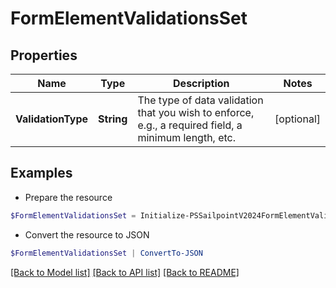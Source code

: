 # FormElementValidationsSet
## Properties

Name | Type | Description | Notes
------------ | ------------- | ------------- | -------------
**ValidationType** | **String** | The type of data validation that you wish to enforce, e.g., a required field, a minimum length, etc. | [optional] 

## Examples

- Prepare the resource
```powershell
$FormElementValidationsSet = Initialize-PSSailpointV2024FormElementValidationsSet  -ValidationType REQUIRED
```

- Convert the resource to JSON
```powershell
$FormElementValidationsSet | ConvertTo-JSON
```

[[Back to Model list]](../README.md#documentation-for-models) [[Back to API list]](../README.md#documentation-for-api-endpoints) [[Back to README]](../README.md)

